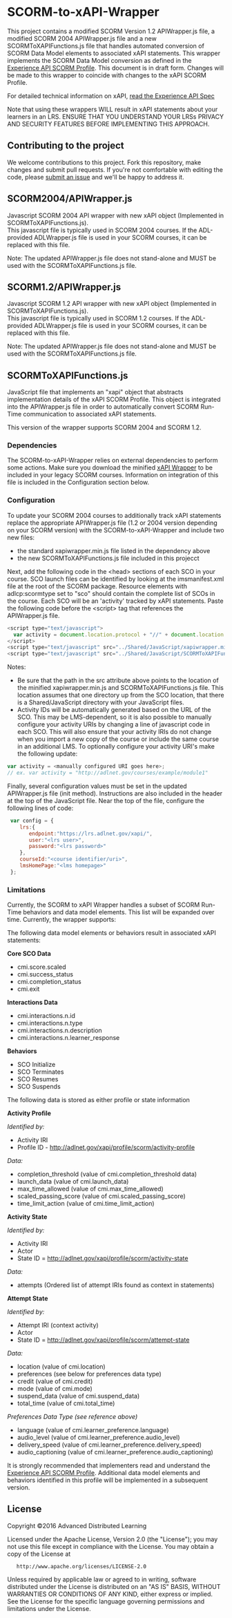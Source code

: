 SCORM-to-xAPI-Wrapper
=====================
This project contains a modified SCORM Version 1.2 APIWrapper.js file, a modified SCORM 2004 APIWrapper.js file and a new SCORMToXAPIFunctions.js file that handles automated conversion of SCORM Data Model elements to associated xAPI statements.  This wrapper implements the SCORM Data Model conversion as defined in the [Experience API SCORM Profile](https://github.com/adlnet/xAPI-SCORM-Profile).  This document is in draft form.  Changes will be made to this wrapper to coincide with changes to the xAPI SCORM Profile.

For detailed technical information on xAPI, [read the Experience API Spec](https://github.com/adlnet/xAPI-Spec/blob/master/xAPI.md)

Note that using these wrappers WILL result in xAPI statements about your learners in an LRS.  ENSURE THAT YOU UNDERSTAND YOUR LRSs PRIVACY AND SECURITY FEATURES BEFORE IMPLEMENTING THIS APPROACH.

## Contributing to the project
We welcome contributions to this project. Fork this repository, 
make changes and submit pull requests. If you're not comfortable 
with editing the code, please [submit an issue](https://github.com/adlnet/SCORM-to-xAPI-Wrapper/issues) and we'll be happy 
to address it.  

## SCORM2004/APIWrapper.js
Javascript SCORM 2004 API wrapper with new xAPI object (Implemented in SCORMToXAPIFunctions.js).  
This javascript file is typically used in SCORM 2004 courses.  If the ADL-provided ADLWrapper.js file is used in your SCORM courses, it can be replaced with this file.

Note: The updated APIWrapper.js file does not stand-alone and MUST be  used with the SCORMToXAPIFunctions.js file.

## SCORM1.2/APIWrapper.js
Javascript SCORM 1.2 API wrapper with new xAPI object (Implemented in SCORMToXAPIFunctions.js).  
This javascript file is typically used in SCORM 1.2 courses.  If the ADL-provided ADLWrapper.js file is used in your SCORM courses, it can be replaced with this file.

Note: The updated APIWrapper.js file does not stand-alone and MUST be  used with the SCORMToXAPIFunctions.js file.

## SCORMToXAPIFunctions.js
JavaScript file that implements an "xapi" object that abstracts implementation details of the xAPI SCORM Profile.  This object is integrated into the APIWrapper.js file in order to automatically convert SCORM Run-Time communication to associated xAPI statements.

This version of the wrapper supports SCORM 2004 and SCORM 1.2.

### Dependencies
The SCORM-to-xAPI-Wrapper relies on external dependencies to perform some actions. Make sure you download the minified [xAPI Wrapper](https://github.com/adlnet/xAPIWrapper/blob/master/xapiwrapper.min.js) to be included in your legacy SCORM courses.  Information on integration of this file is included in the Configuration section below.


### Configuration
To update your SCORM 2004 courses to additionally track xAPI statements replace the appropriate APIWrapper.js file (1.2 or 2004 version depending on your SCORM version) with the SCORM-to-xAPI-Wrapper and include two new files: 

* the standard xapiwrapper.min.js file listed in the dependency above
* the new SCORMToXAPIFunctions.js file included in this projecct


Next, add the following code in the &lt;head&gt; sections of each SCO in your course.  SCO launch files can be identified by looking at the imsmanifest.xml file at the root of the SCORM package.  Resource elements with adlcp:scormtype set to "sco" should contain the complete list of SCOs in the course.  Each SCO will be an 'activity' tracked by xAPI statements.  Paste the following code before the &lt;script&gt; tag that references the APIWrapper.js file.

```JavaScript
<script type="text/javascript">
  var activity = document.location.protocol + "//" + document.location.host + document.location.pathname;
</script>
<script type="text/javascript" src="../Shared/JavaScript/xapiwrapper.min.js"></script>
<script type="text/javascript" src="../Shared/JavaScript/SCORMToXAPIFunctions.js"></script>
```  

Notes:
* Be sure that the path in the src attribute above points to the location of the minified xapiwrapper.min.js and SCORMToXAPIFunctions.js file.  This location assumes that one directory up from the SCO location, that there is a Shared/JavaScript directory with your JavaScript files.
* Activity IDs will be automatically generated based on the URL of the SCO.  This may be LMS-dependent, so it is also possible to manually configure your activity URIs by changing a line of javascript code in each SCO.  This will also ensure that your activity IRIs do not change when you import a new copy of the course or include the same course in an additional LMS.  To optionally configure your activity URI's make the following update:

```JavaScript
var activity = <manually configured URI goes here>;
// ex. var activity = "http://adlnet.gov/courses/example/module1"
```  

Finally, several configuration values must be set in the updated APIWrapper.js file (init method).  Instructions are also included in the header at the top of the JavaScript file. Near the top of the file, configure the following lines of code:
```JavaScript
 var config = {
    lrs:{
       endpoint:"https://lrs.adlnet.gov/xapi/",
       user:"<lrs user>",
       password:"<lrs password>"
    },
    courseId:"<course identifier/uri>",
    lmsHomePage:"<lms homepage>"
 };
```  

### Limitations
Currently, the SCORM to xAPI Wrapper handles a subset of SCORM Run-Time behaviors and data model elements.  This list will be expanded over time.  Currently, the wrapper supports:

The following data model elements or behaviors result in associated xAPI statements:

**Core SCO Data**
* cmi.score.scaled
* cmi.success_status
* cmi.completion_status
* cmi.exit

**Interactions Data**
* cmi.interactions.n.id
* cmi.interactions.n.type
* cmi.interactions.n.description
* cmi.interactions.n.learner_response

**Behaviors**
* SCO Initialize
* SCO Terminates
* SCO Resumes
* SCO Suspends

The following data is stored as either profile or state information

**Activity Profile** 

*Identified by:*
* Activity IRI
* Profile ID - http://adlnet.gov/xapi/profile/scorm/activity-profile

*Data:*
* completion_threshold (value of cmi.completion_threshold data)
* launch_data (value of cmi.launch_data)
* max_time_allowed (value of cmi.max_time_allowed)
* scaled_passing_score (value of cmi.scaled_passing_score)
* time_limit_action (value of cmi.time_limit_action)

**Activity State**

*Identified by:*
* Activity IRI
* Actor
* State ID = http://adlnet.gov/xapi/profile/scorm/activity-state

*Data:*
* attempts (Ordered list of attempt IRIs found as context in statements)

**Attempt State**

*Identified by:*
* Attempt IRI (context activity)
* Actor
* State ID = http://adlnet.gov/xapi/profile/scorm/attempt-state

*Data:*
* location (value of cmi.location)
* preferences (see below for preferences data type)
* credit (value of cmi.credit)
* mode (value of cmi.mode)
* suspend_data (value of cmi.suspend_data)
* total_time (value of cmi.total_time)

*Preferences Data Type (see reference above)*
* language (value of cmi.learner_preference.language)
* audio_level (value of cmi.learner_preference.audio_level)
* delivery_speed (value of cmi.learner_preference.delivery_speed)
* audio_captioning (value of cmi.learner_preference.audio_captioning)

It is strongly recommended that implementers read and understand the [Experience API SCORM Profile](https://github.com/adlnet/xAPI-SCORM-Profile).  Additional data model elements and behaviors identified in this profile will be implemented in a subsequent version.

## License
   Copyright &copy;2016 Advanced Distributed Learning

   Licensed under the Apache License, Version 2.0 (the "License");
   you may not use this file except in compliance with the License.
   You may obtain a copy of the License at

       http://www.apache.org/licenses/LICENSE-2.0

   Unless required by applicable law or agreed to in writing, software
   distributed under the License is distributed on an "AS IS" BASIS,
   WITHOUT WARRANTIES OR CONDITIONS OF ANY KIND, either express or implied.
   See the License for the specific language governing permissions and
   limitations under the License.
